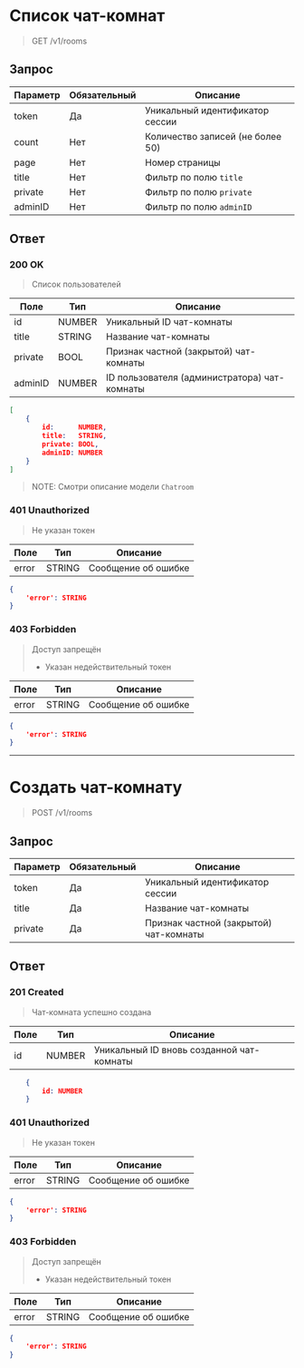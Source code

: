 # Список чат-комнат
> GET /v1/rooms

## Запрос

Параметр | Обязательный | Описание
-|-|-
token | Да | Уникальный идентификатор сессии
count | Нет | Количество записей (не более 50)
page | Нет | Номер страницы
title | Нет | Фильтр по полю `title`
private | Нет | Фильтр по полю `private`
adminID | Нет | Фильтр по полю `adminID`

## Ответ

### 200 OK
> Список пользователей

Поле | Тип | Описание
-|-|-
id | NUMBER | Уникальный ID чат-комнаты
title | STRING | Название чат-комнаты
private | BOOL | Признак частной (закрытой) чат-комнаты
adminID | NUMBER | ID пользователя (администратора) чат-комнаты

```json
[
    {
        id:      NUMBER,
        title:   STRING,
        private: BOOL,
        adminID: NUMBER
    }
]
```
> NOTE: Смотри описание модели `Chatroom`

### 401 Unauthorized
> Не указан токен

Поле | Тип | Описание
-|-|-
error | STRING | Сообщение об ошибке

```json
{
    'error': STRING
}
```

### 403 Forbidden
> Доступ запрещён
> * Указан недействительный токен

Поле | Тип | Описание
-|-|-
error | STRING | Сообщение об ошибке

```json
{
    'error': STRING
}
```


---



# Создать чат-комнату
> POST /v1/rooms

## Запрос

Параметр | Обязательный | Описание
-|-|-
token | Да | Уникальный идентификатор сессии
title | Да | Название чат-комнаты
private | Да | Признак частной (закрытой) чат-комнаты

## Ответ

### 201 Created
> Чат-комната успешно создана

Поле | Тип | Описание
-|-|-
id | NUMBER | Уникальный ID вновь созданной чат-комнаты

```json
    {
        id: NUMBER
    }
```

### 401 Unauthorized
> Не указан токен

Поле | Тип | Описание
-|-|-
error | STRING | Сообщение об ошибке

```json
{
    'error': STRING
}
```

### 403 Forbidden
> Доступ запрещён
> * Указан недействительный токен

Поле | Тип | Описание
-|-|-
error | STRING | Сообщение об ошибке

```json
{
    'error': STRING
}
```